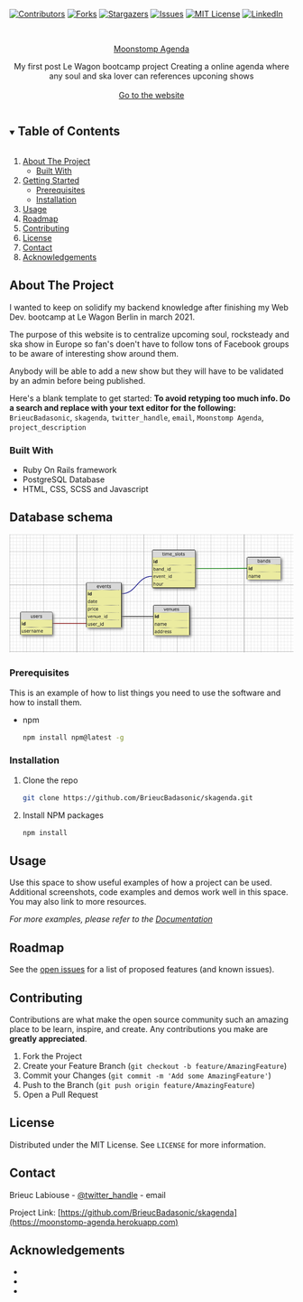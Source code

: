 
<!-- PROJECT SHIELDS -->
<!--
*** I'm using markdown "reference style" links for readability.
*** Reference links are enclosed in brackets [ ] instead of parentheses ( ).
*** See the bottom of this document for the declaration of the reference variables
*** for contributors-url, forks-url, etc. This is an optional, concise syntax you may use.
*** https://www.markdownguide.org/basic-syntax/#reference-style-links
-->
[![Contributors][contributors-shield]][contributors-url]
[![Forks][forks-shield]][forks-url]
[![Stargazers][stars-shield]][stars-url]
[![Issues][issues-shield]][issues-url]
[![MIT License][license-shield]][license-url]
[![LinkedIn][linkedin-shield]][linkedin-url]



<!-- PROJECT LOGO -->
<br />
<p align="center">
  <a href="https://github.com/BrieucBadasonic/skagenda"> Moonstomp Agenda </a>

  <p align="center">
    My first post Le Wagon bootcamp project
    Creating a online agenda where any soul and ska lover can references upconing shows
    <br />
    <br />
    <a href="https://moonstomp-agenda.herokuapp.com">Go to the website</a>
  </p>
</p>



<!-- TABLE OF CONTENTS -->
<details open="open">
  <summary><h2 style="display: inline-block">Table of Contents</h2></summary>
  <ol>
    <li>
      <a href="#about-the-project">About The Project</a>
      <ul>
        <li><a href="#built-with">Built With</a></li>
      </ul>
    </li>
    <li>
      <a href="#getting-started">Getting Started</a>
      <ul>
        <li><a href="#prerequisites">Prerequisites</a></li>
        <li><a href="#installation">Installation</a></li>
      </ul>
    </li>
    <li><a href="#usage">Usage</a></li>
    <li><a href="#roadmap">Roadmap</a></li>
    <li><a href="#contributing">Contributing</a></li>
    <li><a href="#license">License</a></li>
    <li><a href="#contact">Contact</a></li>
    <li><a href="#acknowledgements">Acknowledgements</a></li>
  </ol>
</details>



<!-- ABOUT THE PROJECT -->
## About The Project

I wanted to keep on solidify my backend knowledge after finishing my Web Dev. bootcamp at Le Wagon Berlin in march 2021.

The purpose of this website is to centralize upcoming soul, rocksteady and ska show in Europe so fan's doen't have to follow tons
of Facebook groups to be aware of interesting show around them.

Anybody will be able to add a new show but they will have to be validated by an admin before being published.


Here's a blank template to get started:
**To avoid retyping too much info. Do a search and replace with your text editor for the following:**
`BrieucBadasonic`, `skagenda`, `twitter_handle`, `email`, `Moonstomp Agenda`, `project_description`


### Built With

* Ruby On Rails framework
* PostgreSQL Database
* HTML, CSS, SCSS and Javascript



<!-- GETTING STARTED -->
## Database schema

<img src="./app/assets/images/db_schema.png" alt="DB schema">

### Prerequisites

This is an example of how to list things you need to use the software and how to install them.
* npm
  ```sh
  npm install npm@latest -g
  ```

### Installation

1. Clone the repo
   ```sh
   git clone https://github.com/BrieucBadasonic/skagenda.git
   ```
2. Install NPM packages
   ```sh
   npm install
   ```



<!-- USAGE EXAMPLES -->
## Usage

Use this space to show useful examples of how a project can be used. Additional screenshots, code examples and demos work well in this space. You may also link to more resources.

_For more examples, please refer to the [Documentation](https://example.com)_



<!-- ROADMAP -->
## Roadmap

See the [open issues](https://github.com/BrieucBadasonic/skagenda/issues) for a list of proposed features (and known issues).



<!-- CONTRIBUTING -->
## Contributing

Contributions are what make the open source community such an amazing place to be learn, inspire, and create. Any contributions you make are **greatly appreciated**.

1. Fork the Project
2. Create your Feature Branch (`git checkout -b feature/AmazingFeature`)
3. Commit your Changes (`git commit -m 'Add some AmazingFeature'`)
4. Push to the Branch (`git push origin feature/AmazingFeature`)
5. Open a Pull Request



<!-- LICENSE -->
## License

Distributed under the MIT License. See `LICENSE` for more information.



<!-- CONTACT -->
## Contact

Brieuc Labiouse - [@twitter_handle]() - email

Project Link: [https://github.com/BrieucBadasonic/skagenda](https://moonstomp-agenda.herokuapp.com)



<!-- ACKNOWLEDGEMENTS -->
## Acknowledgements

* []()
* []()
* []()





<!-- MARKDOWN LINKS & IMAGES -->
<!-- https://www.markdownguide.org/basic-syntax/#reference-style-links -->
[contributors-shield]: https://img.shields.io/github/contributors/BrieucBadasonic/repo.svg?style=for-the-badge
[contributors-url]: https://github.com/BrieucBadasonic/repo/graphs/contributors
[forks-shield]: https://img.shields.io/github/forks/BrieucBadasonic/repo.svg?style=for-the-badge
[forks-url]: https://github.com/BrieucBadasonic/repo/network/members
[stars-shield]: https://img.shields.io/github/stars/BrieucBadasonic/repo.svg?style=for-the-badge
[stars-url]: https://github.com/BrieucBadasonic/repo/stargazers
[issues-shield]: https://img.shields.io/github/issues/BrieucBadasonic/repo.svg?style=for-the-badge
[issues-url]: https://github.com/BrieucBadasonic/repo/issues
[license-shield]: https://img.shields.io/github/license/BrieucBadasonic/repo.svg?style=for-the-badge
[license-url]: https://github.com/BrieucBadasonic/repo/blob/master/LICENSE.txt
[linkedin-shield]: https://img.shields.io/badge/-LinkedIn-black.svg?style=for-the-badge&logo=linkedin&colorB=555
[linkedin-url]: https://www.linkedin.com/in/brieuc-labiouse/

